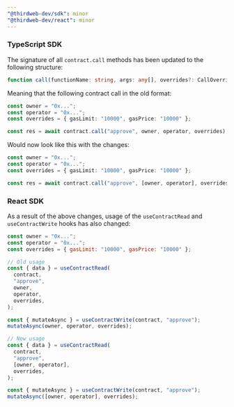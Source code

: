 ```yaml
---
"@thirdweb-dev/sdk": minor
"@thirdweb-dev/react": minor
---
```


### TypeScript SDK

The signature of all `contract.call` methods has been updated to the following structure:

```ts
function call(functionName: string, args: any[], overrides?: CallOverrides);
```

Meaning that the following contract call in the old format:

```ts
const owner = "0x...";
const operator = "0x...";
const overrides = { gasLimit: "10000", gasPrice: "10000" };

const res = await contract.call("approve", owner, operator, overrides);
```

Would now look like this with the changes:

```ts
const owner = "0x...";
const operator = "0x...";
const overrides = { gasLimit: "10000", gasPrice: "10000" };

const res = await contract.call("approve", [owner, operator], overrides);
```

### React SDK

As a result of the above changes, usage of the `useContractRead` and `useContractWrite` hooks has also changed:

```js
const owner = "0x...";
const operator = "0x...";
const overrides = { gasLimit: "10000", gasPrice: "10000" };

// Old usage
const { data } = useContractRead(
  contract,
  "approve",
  owner,
  operator,
  overrides,
);

const { mutateAsync } = useContractWrite(contract, "approve");
mutateAsync(owner, operator, overrides);

// New usage
const { data } = useContractRead(
  contract,
  "approve",
  [owner, operator],
  overrides,
);

const { mutateAsync } = useContractWrite(contract, "approve");
mutateAsync([owner, operator], overrides);
```
